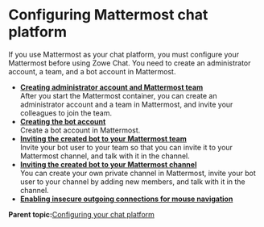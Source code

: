 # Configuring Mattermost chat platform

If you use Mattermost as your chat platform, you must configure your Mattermost before using Zowe Chat. You need to create an administrator account, a team, and a bot account in Mattermost.

-   **[Creating administrator account and Mattermost team](chatops_prerequisite_admin_account.md)**  
After you start the Mattermost container, you can create an administrator account and a team in Mattermost, and invite your colleagues to join the team.
-   **[Creating the bot account](chatops_prerequisite_bot_account.md)**  
Create a bot account in Mattermost.
-   **[Inviting the created bot to your Mattermost team](chatops_prerequisite_invite_team.md)**  
Invite your bot user to your team so that you can invite it to your Mattermost channel, and talk with it in the channel.
-   **[Inviting the created bot to your Mattermost channel](chatops_prerequisite_invite_mattermost.md)**  
You can create your own private channel in Mattermost, invite your bot user to your channel by adding new members, and talk with it in the channel.
-   **[Enabling insecure outgoing connections for mouse navigation](chatops_prerequisite_connection.md)**  


**Parent topic:**[Configuring your chat platform](chatops_prerequisite_platform.md)

